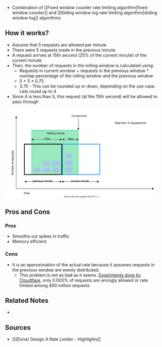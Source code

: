 - Combination of [[Fixed window counter rate limiting algorithm|fixed window counter]] and [[Sliding window log rate limiting algorithm|sliding window log]] algorithms

## How it works?
- Assume that 5 requests are allowed per minute
- There were 5 requests made in the previous minute
- A request arrives at 15th second (25% of the current minute) of the current minute
- Then, the number of requests in the rolling window is calculated using:
	- Requests in current window + requests in the previous window * overlap percentage of the rolling window and the previous window
	- 0 + 5 * 0.75
	- 3.75 - This can be rounded up or down, depending on the use case. Lets round up to 4
- Since 4 is less than 5, this request (at the 15th second) will be allowed to pass through

![Sliding window counter algorithm demo](Assets/Sliding_window_counter_algorithm_demo.svg)

## Pros and Cons
### Pros
- Smooths out spikes in traffic
- Memory efficient

### Cons
- It is an approximation of the actual rate because it assumes requests in the previous window are evenly distributed.
	- This problem is not as bad as it seems. [Experiments done by Cloudflare](https://blog.cloudflare.com/counting-things-a-lot-of-different-things/), only 0.003% of requests are wrongly allowed or rate limited among 400 million requests

## Related Notes
- 

## Sources
- [[(Done) Design A Rate Limiter - Highlights]]